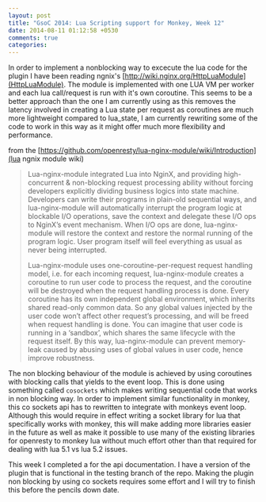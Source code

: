 ```yaml
---
layout: post
title: "GsoC 2014: Lua Scripting support for Monkey, Week 12"
date: 2014-08-11 01:12:58 +0530
comments: true
categories: 
---
```


In order to implement a nonblocking way to excecute the lua code for
the plugin I have been reading ngnix's
[http://wiki.nginx.org/HttpLuaModule](HttpLuaModule). The module is
implemented with one LUA VM per worker and each lua call/request is
run with it's own coroutine. This seems to be a better approach than
the one I am currently using as this removes the latency involved in
creating a Lua state per request as coroutines are much more
lightweight compared to lua_state, I am currently rewriting some of
the code to work in this way as it might offer much more flexibility
and performance.

from the
[https://github.com/openresty/lua-nginx-module/wiki/Introduction](lua
ngnix module wiki)
>Lua-nginx-module integrated Lua into NginX, and providing
>high-concurrent & non-blocking request processing ability without
>forcing developers explicitly dividing business logics into state
>machine. Developers can write their programs in plain-old sequential
>ways, and lua-nginx-module will automatically interrupt the program
>logic at blockable I/O operations, save the context and delegate these
>I/O ops to NginX’s event mechanism. When I/O ops are done,
>lua-nginx-module will restore the context and restore the normal
>running of the program logic. User program itself will feel everything
>as usual as never being interrupted.
>
>Lua-nginx-module uses one-coroutine-per-request
>request handling model, i.e. for each incoming request,
>lua-nginx-module creates a coroutine to run user code to process the
>request, and the coroutine will be destroyed when the request handling
>process is done. Every coroutine has its own independent global
>environment, which inherits shared read-only common data. So any
>global values injected by the user code won’t affect other request’s
>processing, and will be freed when request handling is done. You can
>imagine that user code is running in a ‘sandbox’, which shares the
>same lifecycle with the request itself. By this way, lua-nginx-module
>can prevent memory-leak caused by abusing uses of global values in
>user code, hence improve robustness.

The non blocking behaviour of the module is achieved by using
coroutines with blocking calls that yields to the event loop. This is
done using something called `cosockets` which makes writing sequential
code that works in non blocking way. In order to implement similar
functionality in monkey, this co sockets api has to rewritten to
integrate with monkeys event loop. Although this would require in
effect writing a socket library for lua that specifically works with
monkey, this will make adding more libraries easier in the future as
well as make it possible to use many of the existing libraries for
openresty to monkey lua without much effort other than that required
for dealing with lua 5.1 vs lua 5.2 issues.

This week I completed a for the api documentation. I have
a version of the plugin that is functional in the testing branch of
the repo. Making the plugin non blocking by using co sockets requires
some effort and I will try to finish this before the pencils down date.

